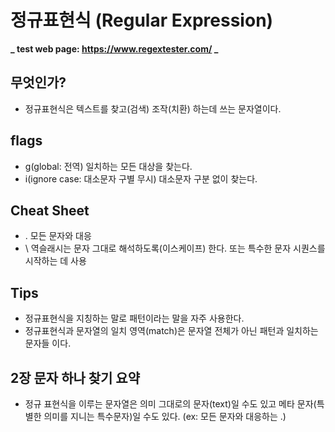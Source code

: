 # 정규표현식 (Regular Expression)

**_ test web page: https://www.regextester.com/ _**

## 무엇인가?

- 정규표현식은 텍스트를 찾고(검색) 조작(치환) 하는데 쓰는 문자열이다.

## flags

- g(global: 전역) 일치하는 모든 대상을 찾는다.
- i(ignore case: 대소문자 구별 무시) 대소문자 구분 없이 찾는다.

## Cheat Sheet

- . 모든 문자와 대응
- \ 역슬래시는 문자 그대로 해석하도록(이스케이프) 한다. 또는 특수한 문자 시퀀스를 시작하는 데 사용

## Tips

- 정규표현식을 지칭하는 말로 패턴이라는 말을 자주 사용한다.
- 정규표현식과 문자열의 일치 영역(match)은 문자열 전체가 아닌 패턴과 일치하는 문자들 이다.

## 2장 문자 하나 찾기 요약

- 정규 표현식을 이루는 문자열은 의미 그대로의 문자(text)일 수도 있고 메타 문자(특별한 의미를 지니는 특수문자)일 수도 있다. (ex: 모든 문자와 대응하는 .)
